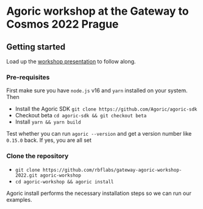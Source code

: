# Agoric workshop at the Gateway to Cosmos 2022 Prague

## Getting started

Load up the [workshop presentation](https://docs.google.com/presentation/d/1Rr01wNR6JzDrfi5FKGGHHk3NqbT6LdhB8HUK21uKT3Q/edit?usp=sharing) to follow along.

### Pre-requisites

First make sure you have `node.js` v16 and `yarn` installed on your system.
Then

- Install the Agoric SDK `git clone https://github.com/Agoric/agoric-sdk`
- Checkout beta `cd agoric-sdk && git checkout beta`
- Install `yarn && yarn build`

Test whether you can run `agoric --version` and get a version number like `0.15.0` back. If yes, you are all set

### Clone the repository

- `git clone https://github.com/rbflabs/gateway-agoric-workshop-2022.git agoric-workshop`
- `cd agoric-workshop && agoric install`

Agoric install performs the necessary installation steps so we can run our examples.

